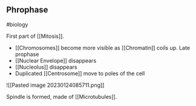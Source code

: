 ## Phrophase
#biology 

First part of [[Mitosis]].

- [[Chromosomes]] become more visible as  [[Chromatin]] coils up.
Late prophase
- [[Nuclear Envelope]] disappears
- [[Nucleolus]] disappears
- Duplicated [[Centrosome]] move to poles of the cell

![[Pasted image 20230124085711.png]]

Spindle is formed, made of [[Microtubules]].
